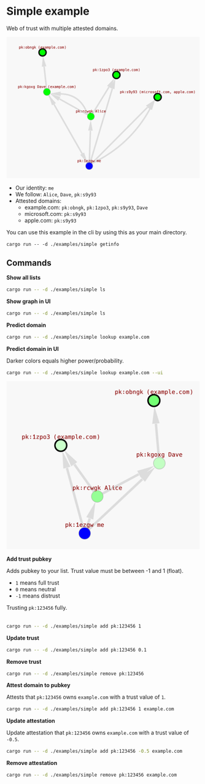 # Simple example

Web of trust with multiple attested domains.

![Graph preview](./imgs/main_graph.png)

- Our identity: `me`
- We follow: `Alice`, `Dave`, `pk:s9y93`
- Attested domains:
    - example.com: `pk:obngk`, `pk:1zpo3`, `pk:s9y93`, `Dave`
    - microsoft.com: `pk:s9y93`
    - apple.com: `pk:s9y93`


You can use this example in the cli by using this as your main directory.

```
cargo run -- -d ./examples/simple getinfo
```

## Commands 

**Show all lists**

```bash
cargo run -- -d ./examples/simple ls
```

**Show graph in UI**

```bash
cargo run -- -d ./examples/simple ls
```

**Predict domain**

```bash
cargo run -- -d ./examples/simple lookup example.com
```

**Predict domain in UI**

Darker colors equals higher power/probability.

```bash
cargo run -- -d ./examples/simple lookup example.com --ui
```

![Prediction UI](./imgs/prediction.png)

**Add trust pubkey**

Adds pubkey to your list. Trust value must be between -1 and 1 (float).

- `1` means full trust
- `0` means neutral
- `-1` means distrust

Trusting `pk:123456` fully.

```bash

cargo run -- -d ./examples/simple add pk:123456 1  
```

**Update trust**

```bash
cargo run -- -d ./examples/simple add pk:123456 0.1  
```

**Remove trust**

```bash
cargo run -- -d ./examples/simple remove pk:123456 
```

**Attest domain to pubkey**

Attests that `pk:123456` owns `example.com` with a trust value of `1`.


```bash
cargo run -- -d ./examples/simple add pk:123456 1 example.com
```

**Update attestation**

Update attestation that `pk:123456` owns `example.com` with a trust value of `-0.5`.


```bash
cargo run -- -d ./examples/simple add pk:123456 -0.5 example.com
```

**Remove attestation**

```bash
cargo run -- -d ./examples/simple remove pk:123456 example.com
```